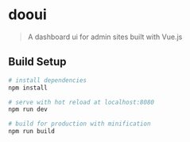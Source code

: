 # dooui

> A dashboard ui for admin sites built with Vue.js

## Build Setup

``` bash
# install dependencies
npm install

# serve with hot reload at localhost:8080
npm run dev

# build for production with minification
npm run build
```
